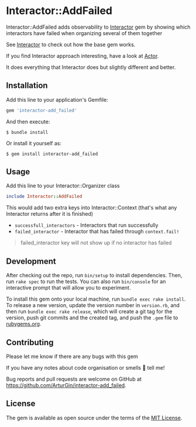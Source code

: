 # Interactor::AddFailed

Interactor::AddFailed adds observability to [Interactor](https://github.com/collectiveidea/interactor) gem by showing which interactors have failed when organizing several of them together

See [Interactor](https://github.com/collectiveidea/interactor) to check out how the base gem works.


If you find Interactor approach interesting, have a look at [Actor](https://github.com/sunny/actor). 

It does everything that Interactor does but slightly different and better.
## Installation

Add this line to your application's Gemfile:

```ruby
gem 'interactor-add_failed'
```

And then execute:

    $ bundle install

Or install it yourself as:

    $ gem install interactor-add_failed

## Usage

Add this line to your Interactor::Organizer class 
```ruby 
include Interactor::AddFailed
```

This would add two extra keys into Interactor::Context (that's what any Interactor returns after it is finished)
- `successfull_interactors` - Interactors that run successfully
- `failed_interactor` - Interactor that has failed through `context.fail!`
> failed_interactor key will not show up if no interactor has failed


## Development

After checking out the repo, run `bin/setup` to install dependencies. Then, run `rake spec` to run the tests. You can also run `bin/console` for an interactive prompt that will allow you to experiment.

To install this gem onto your local machine, run `bundle exec rake install`. To release a new version, update the version number in `version.rb`, and then run `bundle exec rake release`, which will create a git tag for the version, push git commits and the created tag, and push the `.gem` file to [rubygems.org](https://rubygems.org).


## Contributing

Please let me know if there are any bugs with this gem

If you have any notes about code organisation or smells 👃 tell me!  

Bug reports and pull requests are welcome on GitHub at https://github.com/ArturGin/interactor-add_failed.

## License

The gem is available as open source under the terms of the [MIT License](https://opensource.org/licenses/MIT).
